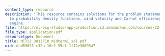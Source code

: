 ```yaml
---
content_type: resource
description: 'This resource contains solutions for the problem statements related
  to probability density functions, wind velocity and Carnot efficiency of the heat
  engine. '
file: https://ol-ocw-studio-app-production.s3.amazonaws.com/courses/22-081j-introduction-to-sustainable-energy-fall-2010/dbd59023c32a16e255cf1f12e3889647_MIT22_081JF10_midterm1_sol.pdf
file_type: application/pdf
resourcetype: Document
title: MIT22_081JF10_midterm1_sol.pdf
uid: dbd59023-c32a-16e2-55cf-1f12e3889647
---
```

